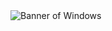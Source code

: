 <img src="https://github.com/agungdhrs/agungdhrs/blob/main/software-developer.png" alt="Banner of Windows">

